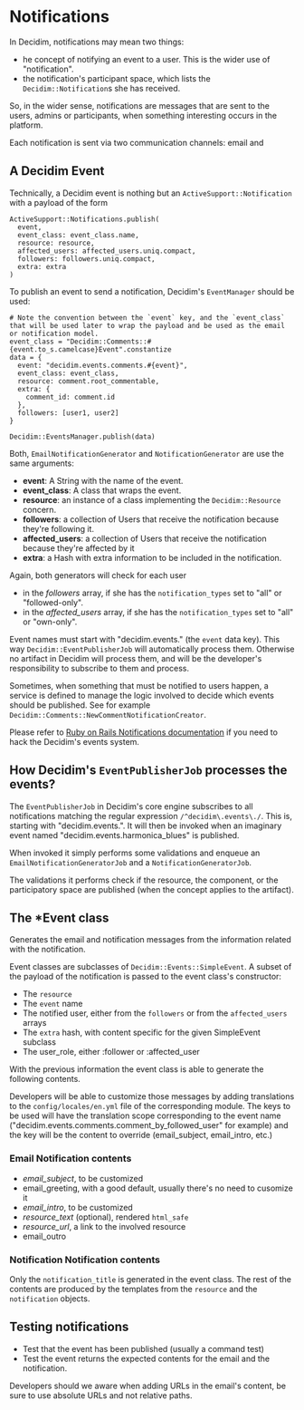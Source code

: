 # Notifications

In Decidim, notifications may mean two things:

- he concept of notifying an event to a user. This is the wider use of "notification".
- the notification's participant space, which lists the `Decidim::Notification`s she has received.

So, in the wider sense, notifications are messages that are sent to the users, admins or participants, when something interesting occurs in the platform.

Each notification is sent via two communication channels: email and 

## A Decidim Event

Technically, a Decidim event is nothing but an `ActiveSupport::Notification` with a payload of the form

```
ActiveSupport::Notifications.publish(
  event,
  event_class: event_class.name,
  resource: resource,
  affected_users: affected_users.uniq.compact,
  followers: followers.uniq.compact,
  extra: extra
)
```

To publish an event to send a notification, Decidim's `EventManager` should be used:

```
# Note the convention between the `event` key, and the `event_class` that will be used later to wrap the payload and be used as the email or notification model.
event_class = "Decidim::Comments::#{event.to_s.camelcase}Event".constantize
data = {
  event: "decidim.events.comments.#{event}",
  event_class: event_class,
  resource: comment.root_commentable,
  extra: {
    comment_id: comment.id
  },
  followers: [user1, user2]
}

Decidim::EventsManager.publish(data)
```

Both, `EmailNotificationGenerator` and `NotificationGenerator` are use the same arguments:

- **event**: A String with the name of the event.
- **event_class**: A class that wraps the event.
- **resource**: an instance of a class implementing the `Decidim::Resource` concern.
- **followers**: a collection of Users that receive the notification because they're following it.
- **affected_users**: a collection of Users that receive the notification because they're affected by it
- **extra**: a Hash with extra information to be included in the notification.

Again, both generators will check for each user

- in the *followers* array, if she has the `notification_types` set to "all" or "followed-only".
- in the *affected_users* array, if she has the `notification_types` set to "all" or "own-only".

Event names must start with "decidim.events." (the `event` data key). This way `Decidim::EventPublisherJob` will automatically process them. Otherwise no artifact in Decidim will process them, and will be the developer's responsibility to subscribe to them and process.

Sometimes, when something that must be notified to users happen, a service is defined to manage the logic involved to decide which events should be published. See for example `Decidim::Comments::NewCommentNotificationCreator`.

Please refer to [Ruby on Rails Notifications documentation](https://api.rubyonrails.org/classes/ActiveSupport/Notifications.html) if you need to hack the Decidim's events system.

## How Decidim's `EventPublisherJob` processes the events?

The `EventPublisherJob` in Decidim's core engine subscribes to all notifications matching the regular expression `/^decidim\.events\./`. This is, starting with "decidim.events.". It will then be invoked when an imaginary event named "decidim.events.harmonica_blues" is published.

When invoked it simply performs some validations and enqueue an `EmailNotificationGeneratorJob` and a `NotificationGeneratorJob`.

The validations it performs check if the resource, the component, or the participatory space are published (when the concept applies to the artifact).

## The \*Event class

Generates the email and notification messages from the information related with the notification.

Event classes are subclasses of `Decidim::Events::SimpleEvent`.
A subset of the payload of the notification is passed to the event class's constructor:

- The `resource`
- The `event` name
- The notified user, either from the `followers` or from the `affected_users` arrays
- The `extra` hash, with content specific for the given SimpleEvent subclass
- The user_role, either :follower or :affected_user

With the previous information the event class is able to generate the following contents.

Developers will be able to customize those messages by adding translations to the `config/locales/en.yml` file of the corresponding module.
The keys to be used will have the translation scope corresponding to the event name ("decidim.events.comments.comment_by_followed_user" for example) and the key will be the content to override (email_subject, email_intro, etc.)

### Email Notification contents

- *email_subject*, to be customized
- email_greeting, with a good default, usually there's no need to cusomize it
- *email_intro*, to be customized
- *resource_text* (optional), rendered `html_safe`
- *resource_url*, a link to the involved resource
- email_outro

### Notification Notification contents

Only the `notification_title` is generated in the event class. The rest of the contents are produced by the templates from the `resource` and the `notification` objects.

## Testing notifications

- Test that the event has been published (usually a command test)
- Test the event returns the expected contents for the email and the notification.

Developers should we aware when adding URLs in the email's content, be sure to use absolute URLs and not relative paths.